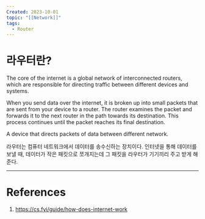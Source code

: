 ```yaml
---
Created: 2023-10-01
topic: "[[Network]]"
tags:
  - Router
---
```

# 라우터란?
The core of the internet is a global network of interconnected routers, which are responsible for directing traffic between different devices and systems. 

When you send data over the internet, it is broken up into small packets that are sent from your device to a router. The router examines the packet and forwards it to the next router in the path towards its destination. This process continues until the packet reaches its final destination.

A device that directs packets of data between different network.

라우터는 컴퓨터 네트워크에서 데이터를 송수신하는 장치이다. 인터넷을 통해 데이터를 보낼 때, 데이터가 작은 패킷으로 쪼개지는데 그 패킷을 라우터가 기기끼리 주고 받게 해준다. 

---
# References
1. https://cs.fyi/guide/how-does-internet-work
